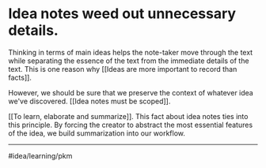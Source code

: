# Idea notes weed out unnecessary details.
Thinking in terms of main ideas helps the note-taker move through the text while separating the essence of the text from the immediate details of the text. This is one reason why [[Ideas are more important to record than facts]]. 

However, we should be sure that we preserve the context of whatever idea we've discovered. [[Idea notes must be scoped]]. 

[[To learn, elaborate and summarize]]. This fact about idea notes ties into this principle. By forcing the creator to abstract the most essential features of the idea, we build summarization into our workflow. 

---
#idea/learning/pkm 